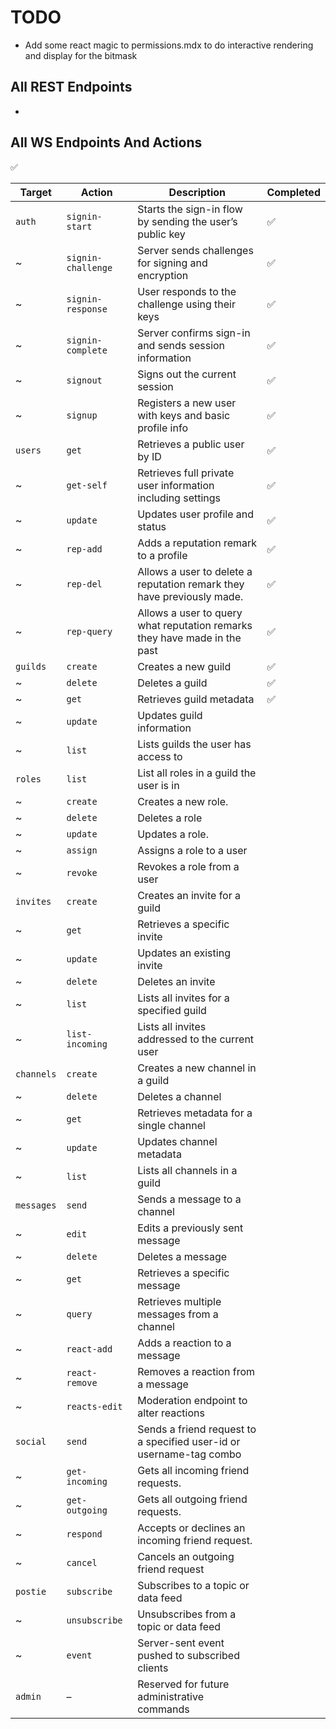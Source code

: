 # TODO

- Add some react magic to permissions.mdx to do interactive rendering and display for the bitmask

## All REST Endpoints

-

## All WS Endpoints And Actions

✅

| Target     | Action             | Description                                                               | Completed |
|------------|--------------------|---------------------------------------------------------------------------|-----------|
| `auth`     | `signin-start`     | Starts the sign-in flow by sending the user’s public key                  | ✅         |
| ~          | `signin-challenge` | Server sends challenges for signing and encryption                        | ✅         |
| ~          | `signin-response`  | User responds to the challenge using their keys                           | ✅         |
| ~          | `signin-complete`  | Server confirms sign-in and sends session information                     | ✅         |
| ~          | `signout`          | Signs out the current session                                             | ✅         |
| ~          | `signup`           | Registers a new user with keys and basic profile info                     | ✅         |
| `users`    | `get`              | Retrieves a public user by ID                                             | ✅         |
| ~          | `get-self`         | Retrieves full private user information including settings                | ✅         |
| ~          | `update`           | Updates user profile and status                                           | ✅         |
| ~          | `rep-add`          | Adds a reputation remark to a profile                                     | ✅         |
| ~          | `rep-del`          | Allows a user to delete a reputation remark they have previously made.    | ✅         |
| ~          | `rep-query`        | Allows a user to query what reputation remarks they have made in the past | ✅         |
| `guilds`   | `create`           | Creates a new guild                                                       | ✅         |
| ~          | `delete`           | Deletes a guild                                                           | ✅         |
| ~          | `get`              | Retrieves guild metadata                                                  | ✅         |
| ~          | `update`           | Updates guild information                                                 |           |
| ~          | `list`             | Lists guilds the user has access to                                       |           |
| `roles`    | `list`             | List all roles in a guild the user is in                                  |           |
| ~          | `create`           | Creates a new role.                                                       |           |
| ~          | `delete`           | Deletes a role                                                            |           |
| ~          | `update`           | Updates a role.                                                           |           | 
| ~          | `assign`           | Assigns a role to a user                                                  |           |
| ~          | `revoke`           | Revokes a role from a user                                                |           |
| `invites`  | `create`           | Creates an invite for a guild                                             |           |
| ~          | `get`              | Retrieves a specific invite                                               |           |
| ~          | `update`           | Updates an existing invite                                                |           |
| ~          | `delete`           | Deletes an invite                                                         |           |
| ~          | `list`             | Lists all invites for a specified guild                                   |           |
| ~          | `list-incoming`    | Lists all invites addressed to the current user                           |           |
| `channels` | `create`           | Creates a new channel in a guild                                          |           |
| ~          | `delete`           | Deletes a channel                                                         |           |
| ~          | `get`              | Retrieves metadata for a single channel                                   |           |
| ~          | `update`           | Updates channel metadata                                                  |           |
| ~          | `list`             | Lists all channels in a guild                                             |           |
| `messages` | `send`             | Sends a message to a channel                                              |           |
| ~          | `edit`             | Edits a previously sent message                                           |           |
| ~          | `delete`           | Deletes a message                                                         |           |
| ~          | `get`              | Retrieves a specific message                                              |           |
| ~          | `query`            | Retrieves multiple messages from a channel                                |           |
| ~          | `react-add`        | Adds a reaction to a message                                              |           |
| ~          | `react-remove`     | Removes a reaction from a message                                         |           |
| ~          | `reacts-edit`      | Moderation endpoint to alter reactions                                    |           |
| `social`   | `send`             | Sends a friend request to a specified user-id or username-tag combo       |           |
| ~          | `get-incoming`     | Gets all incoming friend requests.                                        |           |
| ~          | `get-outgoing`     | Gets all outgoing friend requests.                                        |           |
| ~          | `respond`          | Accepts or declines an incoming friend request.                           |           |
| ~          | `cancel`           | Cancels an outgoing friend request                                        |           |
| `postie`   | `subscribe`        | Subscribes to a topic or data feed                                        |           |
| ~          | `unsubscribe`      | Unsubscribes from a topic or data feed                                    |           |
| ~          | `event`            | Server-sent event pushed to subscribed clients                            |           |
| `admin`    | –                  | Reserved for future administrative commands                               |           |

